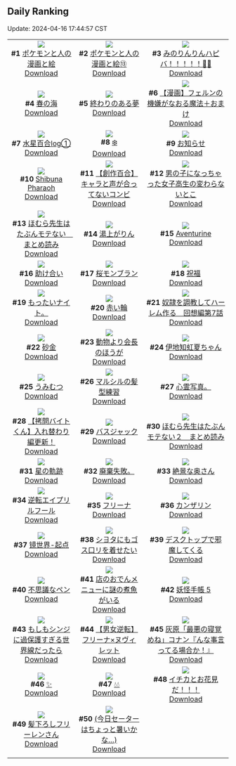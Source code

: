 ## Daily Ranking
Update: 2024-04-16 17:44:57 CST

|      |      |      |
| :----: | :----: | :----: |
| ![](https://i.pixiv.re/c/240x480/img-master/img/2024/04/14/12/43/59/117827053_p0_master1200.jpg)<br>**#1** [ポケモンと人の漫画と絵](https://www.pixiv.net/artworks/117827053)<br>[Download](https://i.pixiv.re/img-original/img/2024/04/14/12/43/59/117827053_p0.png) | ![](https://i.pixiv.re/c/240x480/img-master/img/2024/04/14/12/36/43/117826873_p0_master1200.jpg)<br>**#2** [ポケモンと人の漫画と絵⑬](https://www.pixiv.net/artworks/117826873)<br>[Download](https://i.pixiv.re/img-original/img/2024/04/14/12/36/43/117826873_p0.png) | ![](https://i.pixiv.re/c/240x480/img-master/img/2024/04/14/03/10/38/117818177_p0_master1200.jpg)<br>**#3** [みのりんりんハピバ！！！！！🎂🎉](https://www.pixiv.net/artworks/117818177)<br>[Download](https://i.pixiv.re/img-original/img/2024/04/14/03/10/38/117818177_p0.jpg) |
| ![](https://i.pixiv.re/c/240x480/img-master/img/2024/04/14/00/06/04/117813679_p0_master1200.jpg)<br>**#4** [春の海](https://www.pixiv.net/artworks/117813679)<br>[Download](https://i.pixiv.re/img-original/img/2024/04/14/00/06/04/117813679_p0.jpg) | ![](https://i.pixiv.re/c/240x480/img-master/img/2024/04/14/00/00/02/117813106_p0_master1200.jpg)<br>**#5** [終わりのある夢](https://www.pixiv.net/artworks/117813106)<br>[Download](https://i.pixiv.re/img-original/img/2024/04/14/00/00/02/117813106_p0.jpg) | ![](https://i.pixiv.re/c/240x480/img-master/img/2024/04/15/00/55/04/117849850_p0_master1200.jpg)<br>**#6** [【漫画】フェルンの機嫌がなおる魔法＋おまけ](https://www.pixiv.net/artworks/117849850)<br>[Download](https://i.pixiv.re/img-original/img/2024/04/15/00/55/04/117849850_p0.jpg) |
| ![](https://i.pixiv.re/c/240x480/img-master/img/2024/04/14/00/16/59/117814126_p0_master1200.jpg)<br>**#7** [水星百合log①](https://www.pixiv.net/artworks/117814126)<br>[Download](https://i.pixiv.re/img-original/img/2024/04/14/00/16/59/117814126_p0.jpg) | ![](https://i.pixiv.re/c/240x480/img-master/img/2024/04/14/22/09/27/117843243_p0_master1200.jpg)<br>**#8** [❄️](https://www.pixiv.net/artworks/117843243)<br>[Download](https://i.pixiv.re/img-original/img/2024/04/14/22/09/27/117843243_p0.jpg) | ![](https://i.pixiv.re/c/240x480/img-master/img/2024/04/14/00/00/12/117813177_p0_master1200.jpg)<br>**#9** [お知らせ](https://www.pixiv.net/artworks/117813177)<br>[Download](https://i.pixiv.re/img-original/img/2024/04/14/00/00/12/117813177_p0.png) |
| ![](https://i.pixiv.re/c/240x480/img-master/img/2024/04/14/04/47/06/117819400_p0_master1200.jpg)<br>**#10** [Shibuna Pharaoh](https://www.pixiv.net/artworks/117819400)<br>[Download](https://i.pixiv.re/img-original/img/2024/04/14/04/47/06/117819400_p0.jpg) | ![](https://i.pixiv.re/c/240x480/img-master/img/2024/04/15/19/00/24/117866155_p0_master1200.jpg)<br>**#11** [【創作百合】キャラと声が合ってないコンビ](https://www.pixiv.net/artworks/117866155)<br>[Download](https://i.pixiv.re/img-original/img/2024/04/15/19/00/24/117866155_p0.jpg) | ![](https://i.pixiv.re/c/240x480/img-master/img/2024/04/14/00/00/58/117813380_p0_master1200.jpg)<br>**#12** [男の子になっちゃった女子高生の変わらないとこ](https://www.pixiv.net/artworks/117813380)<br>[Download](https://i.pixiv.re/img-original/img/2024/04/14/00/00/58/117813380_p0.jpg) |
| ![](https://i.pixiv.re/c/240x480/img-master/img/2024/04/14/10/23/32/117824032_p0_master1200.jpg)<br>**#13** [ほむら先生はたぶんモテない　まとめ読み](https://www.pixiv.net/artworks/117824032)<br>[Download](https://i.pixiv.re/img-original/img/2024/04/14/10/23/32/117824032_p0.png) | ![](https://i.pixiv.re/c/240x480/img-master/img/2024/04/15/17/09/07/117863525_p0_master1200.jpg)<br>**#14** [湯上がりん](https://www.pixiv.net/artworks/117863525)<br>[Download](https://i.pixiv.re/img-original/img/2024/04/15/17/09/07/117863525_p0.png) | ![](https://i.pixiv.re/c/240x480/img-master/img/2024/04/15/01/09/19/117850270_p0_master1200.jpg)<br>**#15** [Aventurine](https://www.pixiv.net/artworks/117850270)<br>[Download](https://i.pixiv.re/img-original/img/2024/04/15/01/09/19/117850270_p0.jpg) |
| ![](https://i.pixiv.re/c/240x480/img-master/img/2024/04/14/20/58/20/117840447_p0_master1200.jpg)<br>**#16** [助け合い](https://www.pixiv.net/artworks/117840447)<br>[Download](https://i.pixiv.re/img-original/img/2024/04/14/20/58/20/117840447_p0.jpg) | ![](https://i.pixiv.re/c/240x480/img-master/img/2024/04/15/20/30/04/117868586_p0_master1200.jpg)<br>**#17** [桜モンブラン](https://www.pixiv.net/artworks/117868586)<br>[Download](https://i.pixiv.re/img-original/img/2024/04/15/20/30/04/117868586_p0.png) | ![](https://i.pixiv.re/c/240x480/img-master/img/2024/04/14/22/28/06/117844009_p0_master1200.jpg)<br>**#18** [祝福](https://www.pixiv.net/artworks/117844009)<br>[Download](https://i.pixiv.re/img-original/img/2024/04/14/22/28/06/117844009_p0.jpg) |
| ![](https://i.pixiv.re/c/240x480/img-master/img/2024/04/14/11/13/00/117817238_p0_master1200.jpg)<br>**#19** [もったいナイト。](https://www.pixiv.net/artworks/117817238)<br>[Download](https://i.pixiv.re/img-original/img/2024/04/14/11/13/00/117817238_p0.jpg) | ![](https://i.pixiv.re/c/240x480/img-master/img/2024/04/15/00/42/48/117849515_p0_master1200.jpg)<br>**#20** [赤い輪](https://www.pixiv.net/artworks/117849515)<br>[Download](https://i.pixiv.re/img-original/img/2024/04/15/00/42/48/117849515_p0.png) | ![](https://i.pixiv.re/c/240x480/img-master/img/2024/04/14/00/01/19/117813422_p0_master1200.jpg)<br>**#21** [奴隷を調教してハーレム作る　回想編第7話](https://www.pixiv.net/artworks/117813422)<br>[Download](https://i.pixiv.re/img-original/img/2024/04/14/00/01/19/117813422_p0.jpg) |
| ![](https://i.pixiv.re/c/240x480/img-master/img/2024/04/15/00/56/28/117849894_p0_master1200.jpg)<br>**#22** [砂金](https://www.pixiv.net/artworks/117849894)<br>[Download](https://i.pixiv.re/img-original/img/2024/04/15/00/56/28/117849894_p0.jpg) | ![](https://i.pixiv.re/c/240x480/img-master/img/2024/04/14/00/00/45/117813352_p0_master1200.jpg)<br>**#23** [動物より会長のほうが](https://www.pixiv.net/artworks/117813352)<br>[Download](https://i.pixiv.re/img-original/img/2024/04/14/00/00/45/117813352_p0.jpg) | ![](https://i.pixiv.re/c/240x480/img-master/img/2024/04/14/17/38/47/117833974_p0_master1200.jpg)<br>**#24** [伊地知虹夏ちゃん](https://www.pixiv.net/artworks/117833974)<br>[Download](https://i.pixiv.re/img-original/img/2024/04/14/17/38/47/117833974_p0.png) |
| ![](https://i.pixiv.re/c/240x480/img-master/img/2024/04/14/18/00/03/117834538_p0_master1200.jpg)<br>**#25** [うみむつ](https://www.pixiv.net/artworks/117834538)<br>[Download](https://i.pixiv.re/img-original/img/2024/04/14/18/00/03/117834538_p0.png) | ![](https://i.pixiv.re/c/240x480/img-master/img/2024/04/14/20/39/59/117839822_p0_master1200.jpg)<br>**#26** [マルシルの髪型練習](https://www.pixiv.net/artworks/117839822)<br>[Download](https://i.pixiv.re/img-original/img/2024/04/14/20/39/59/117839822_p0.jpg) | ![](https://i.pixiv.re/c/240x480/img-master/img/2024/04/15/04/09/31/117853289_p0_master1200.jpg)<br>**#27** [心霊写真。](https://www.pixiv.net/artworks/117853289)<br>[Download](https://i.pixiv.re/img-original/img/2024/04/15/04/09/31/117853289_p0.jpg) |
| ![](https://i.pixiv.re/c/240x480/img-master/img/2024/04/14/12/24/55/117826043_p0_master1200.jpg)<br>**#28** [【拷問バイトくん】入れ替わり編更新！](https://www.pixiv.net/artworks/117826043)<br>[Download](https://i.pixiv.re/img-original/img/2024/04/14/12/24/55/117826043_p0.jpg) | ![](https://i.pixiv.re/c/240x480/img-master/img/2024/04/14/20/42/08/117839895_p0_master1200.jpg)<br>**#29** [バスジャック](https://www.pixiv.net/artworks/117839895)<br>[Download](https://i.pixiv.re/img-original/img/2024/04/14/20/42/08/117839895_p0.jpg) | ![](https://i.pixiv.re/c/240x480/img-master/img/2024/04/15/14/26/21/117860969_p0_master1200.jpg)<br>**#30** [ほむら先生はたぶんモテない２　まとめ読み](https://www.pixiv.net/artworks/117860969)<br>[Download](https://i.pixiv.re/img-original/img/2024/04/15/14/26/21/117860969_p0.png) |
| ![](https://i.pixiv.re/c/240x480/img-master/img/2024/04/15/14/45/22/117839244_p0_master1200.jpg)<br>**#31** [星の軌跡](https://www.pixiv.net/artworks/117839244)<br>[Download](https://i.pixiv.re/img-original/img/2024/04/15/14/45/22/117839244_p0.jpg) | ![](https://i.pixiv.re/c/240x480/img-master/img/2024/04/15/14/15/10/117860685_p0_master1200.jpg)<br>**#32** [廃棄失敗。](https://www.pixiv.net/artworks/117860685)<br>[Download](https://i.pixiv.re/img-original/img/2024/04/15/14/15/10/117860685_p0.jpg) | ![](https://i.pixiv.re/c/240x480/img-master/img/2024/04/14/00/03/02/117813547_p0_master1200.jpg)<br>**#33** [絶景な奥さん](https://www.pixiv.net/artworks/117813547)<br>[Download](https://i.pixiv.re/img-original/img/2024/04/14/00/03/02/117813547_p0.jpg) |
| ![](https://i.pixiv.re/c/240x480/img-master/img/2024/04/14/23/04/07/117845469_p0_master1200.jpg)<br>**#34** [逆転エイプリルフール](https://www.pixiv.net/artworks/117845469)<br>[Download](https://i.pixiv.re/img-original/img/2024/04/14/23/04/07/117845469_p0.jpg) | ![](https://i.pixiv.re/c/240x480/img-master/img/2024/04/14/00/00/34/117813309_p0_master1200.jpg)<br>**#35** [フリーナ](https://www.pixiv.net/artworks/117813309)<br>[Download](https://i.pixiv.re/img-original/img/2024/04/14/00/00/34/117813309_p0.png) | ![](https://i.pixiv.re/c/240x480/img-master/img/2024/04/14/21/04/41/117840814_p0_master1200.jpg)<br>**#36** [カンザリン](https://www.pixiv.net/artworks/117840814)<br>[Download](https://i.pixiv.re/img-original/img/2024/04/14/21/04/41/117840814_p0.png) |
| ![](https://i.pixiv.re/c/240x480/img-master/img/2024/04/15/00/00/43/117847824_p0_master1200.jpg)<br>**#37** [镜世界-起点](https://www.pixiv.net/artworks/117847824)<br>[Download](https://i.pixiv.re/img-original/img/2024/04/15/00/00/43/117847824_p0.jpg) | ![](https://i.pixiv.re/c/240x480/img-master/img/2024/04/14/12/36/24/117826866_p0_master1200.jpg)<br>**#38** [シ∃タにもゴス口リを着せたい](https://www.pixiv.net/artworks/117826866)<br>[Download](https://i.pixiv.re/img-original/img/2024/04/14/12/36/24/117826866_p0.png) | ![](https://i.pixiv.re/c/240x480/img-master/img/2024/04/15/04/43/07/117853647_p0_master1200.jpg)<br>**#39** [デスクトップで邪魔してくる](https://www.pixiv.net/artworks/117853647)<br>[Download](https://i.pixiv.re/img-original/img/2024/04/15/04/43/07/117853647_p0.jpg) |
| ![](https://i.pixiv.re/c/240x480/img-master/img/2024/04/14/00/13/13/117813970_p0_master1200.jpg)<br>**#40** [不思議なペン](https://www.pixiv.net/artworks/117813970)<br>[Download](https://i.pixiv.re/img-original/img/2024/04/14/00/13/13/117813970_p0.jpg) | ![](https://i.pixiv.re/c/240x480/img-master/img/2024/04/15/18/02/45/117864741_p0_master1200.jpg)<br>**#41** [店のおでんメニューに謎の煮魚がいる](https://www.pixiv.net/artworks/117864741)<br>[Download](https://i.pixiv.re/img-original/img/2024/04/15/18/02/45/117864741_p0.png) | ![](https://i.pixiv.re/c/240x480/img-master/img/2024/04/14/00/01/38/117813448_p0_master1200.jpg)<br>**#42** [妖怪手帳 5](https://www.pixiv.net/artworks/117813448)<br>[Download](https://i.pixiv.re/img-original/img/2024/04/14/00/01/38/117813448_p0.jpg) |
| ![](https://i.pixiv.re/c/240x480/img-master/img/2024/04/14/16/52/26/117832669_p0_master1200.jpg)<br>**#43** [もしもシンジに過保護すぎる世界線だったら](https://www.pixiv.net/artworks/117832669)<br>[Download](https://i.pixiv.re/img-original/img/2024/04/14/16/52/26/117832669_p0.jpg) | ![](https://i.pixiv.re/c/240x480/img-master/img/2024/04/14/13/49/52/117828502_p0_master1200.jpg)<br>**#44** [【男女逆転】フリーナ×ヌヴィレット](https://www.pixiv.net/artworks/117828502)<br>[Download](https://i.pixiv.re/img-original/img/2024/04/14/13/49/52/117828502_p0.png) | ![](https://i.pixiv.re/c/240x480/img-master/img/2024/04/14/17/21/45/117833496_p0_master1200.jpg)<br>**#45** [灰原「最悪の寝覚めね」コナン『んな事言ってる場合か！』](https://www.pixiv.net/artworks/117833496)<br>[Download](https://i.pixiv.re/img-original/img/2024/04/14/17/21/45/117833496_p0.jpg) |
| ![](https://i.pixiv.re/c/240x480/img-master/img/2024/04/14/19/30/06/117837430_p0_master1200.jpg)<br>**#46** [✨](https://www.pixiv.net/artworks/117837430)<br>[Download](https://i.pixiv.re/img-original/img/2024/04/14/19/30/06/117837430_p0.png) | ![](https://i.pixiv.re/c/240x480/img-master/img/2024/04/14/00/29/10/117814464_p0_master1200.jpg)<br>**#47** [💧💧](https://www.pixiv.net/artworks/117814464)<br>[Download](https://i.pixiv.re/img-original/img/2024/04/14/00/29/10/117814464_p0.jpg) | ![](https://i.pixiv.re/c/240x480/img-master/img/2024/04/14/11/00/03/117824705_p0_master1200.jpg)<br>**#48** [イチカとお花見だ！！！](https://www.pixiv.net/artworks/117824705)<br>[Download](https://i.pixiv.re/img-original/img/2024/04/14/11/00/03/117824705_p0.jpg) |
| ![](https://i.pixiv.re/c/240x480/img-master/img/2024/04/15/17/03/56/117863435_p0_master1200.jpg)<br>**#49** [髪下ろしフリーレンさん](https://www.pixiv.net/artworks/117863435)<br>[Download](https://i.pixiv.re/img-original/img/2024/04/15/17/03/56/117863435_p0.png) | ![](https://i.pixiv.re/c/240x480/img-master/img/2024/04/15/17/14/36/117863612_p0_master1200.jpg)<br>**#50** [(今日セーターはちょっと暑いかな…)](https://www.pixiv.net/artworks/117863612)<br>[Download](https://i.pixiv.re/img-original/img/2024/04/15/17/14/36/117863612_p0.jpg) |
|      |
